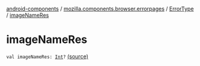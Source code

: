 [android-components](../../index.md) / [mozilla.components.browser.errorpages](../index.md) / [ErrorType](index.md) / [imageNameRes](./image-name-res.md)

# imageNameRes

`val imageNameRes: `[`Int`](https://kotlinlang.org/api/latest/jvm/stdlib/kotlin/-int/index.html)`?` [(source)](https://github.com/mozilla-mobile/android-components/blob/master/components/browser/errorpages/src/main/java/mozilla/components/browser/errorpages/ErrorPages.kt#L119)